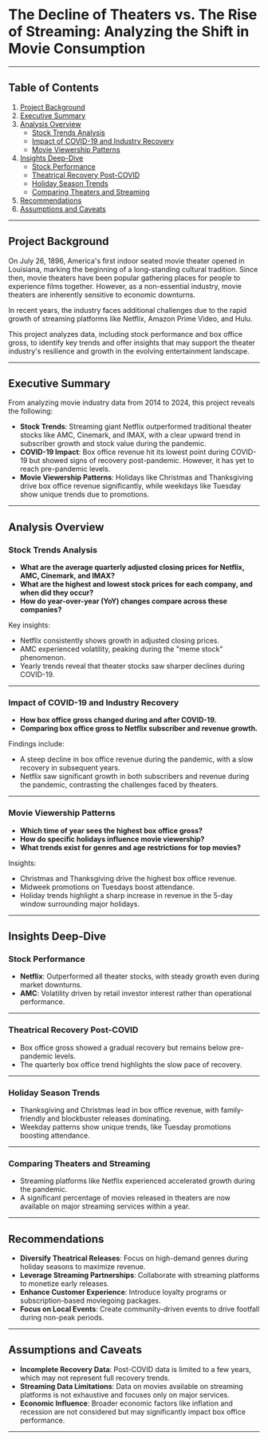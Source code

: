 # The Decline of Theaters vs. The Rise of Streaming: Analyzing the Shift in Movie Consumption

---

## Table of Contents

1. [Project Background](#project-background)  
2. [Executive Summary](#executive-summary)  
3. [Analysis Overview](#analysis-overview)  
   - [Stock Trends Analysis](#stock-trends-analysis)  
   - [Impact of COVID-19 and Industry Recovery](#impact-of-covid-19-and-industry-recovery)  
   - [Movie Viewership Patterns](#movie-viewership-patterns)  
4. [Insights Deep-Dive](#insights-deep-dive)  
   - [Stock Performance](#stock-performance)  
   - [Theatrical Recovery Post-COVID](#theatrical-recovery-post-covid)  
   - [Holiday Season Trends](#holiday-season-trends)  
   - [Comparing Theaters and Streaming](#comparing-theaters-and-streaming)  
5. [Recommendations](#recommendations)  
6. [Assumptions and Caveats](#assumptions-and-caveats)

---

## Project Background

On July 26, 1896, America's first indoor seated movie theater opened in Louisiana, marking the beginning of a long-standing cultural tradition. 
Since then, movie theaters have been popular gathering places for people to experience films together. 
However, as a non-essential industry, movie theaters are inherently sensitive to economic downturns. 

In recent years, the industry faces additional challenges due to the rapid growth of streaming platforms like Netflix, Amazon Prime Video, and Hulu.

This project analyzes data, including stock performance and box office gross, to identify key trends and offer insights that may support the theater industry's resilience and growth in the evolving entertainment landscape.

---

## Executive Summary

From analyzing movie industry data from 2014 to 2024, this project reveals the following:

- **Stock Trends**: Streaming giant Netflix outperformed traditional theater stocks like AMC, Cinemark, and IMAX, with a clear upward trend in subscriber growth and stock value during the pandemic.
- **COVID-19 Impact**: Box office revenue hit its lowest point during COVID-19 but showed signs of recovery post-pandemic. However, it has yet to reach pre-pandemic levels.
- **Movie Viewership Patterns**: Holidays like Christmas and Thanksgiving drive box office revenue significantly, while weekdays like Tuesday show unique trends due to promotions.

---

## Analysis Overview

### Stock Trends Analysis

- **What are the average quarterly adjusted closing prices for Netflix, AMC, Cinemark, and IMAX?**  
- **What are the highest and lowest stock prices for each company, and when did they occur?**  
- **How do year-over-year (YoY) changes compare across these companies?**

Key insights:  
- Netflix consistently shows growth in adjusted closing prices.  
- AMC experienced volatility, peaking during the "meme stock" phenomenon.  
- Yearly trends reveal that theater stocks saw sharper declines during COVID-19.

---

### Impact of COVID-19 and Industry Recovery

- **How box office gross changed during and after COVID-19.**  
- **Comparing box office gross to Netflix subscriber and revenue growth.**  

Findings include:  
- A steep decline in box office revenue during the pandemic, with a slow recovery in subsequent years.  
- Netflix saw significant growth in both subscribers and revenue during the pandemic, contrasting the challenges faced by theaters.

---

### Movie Viewership Patterns

- **Which time of year sees the highest box office gross?**  
- **How do specific holidays influence movie viewership?**  
- **What trends exist for genres and age restrictions for top movies?**

Insights:  
- Christmas and Thanksgiving drive the highest box office revenue.  
- Midweek promotions on Tuesdays boost attendance.  
- Holiday trends highlight a sharp increase in revenue in the 5-day window surrounding major holidays.

---

## Insights Deep-Dive

### Stock Performance

- **Netflix**: Outperformed all theater stocks, with steady growth even during market downturns.  
- **AMC**: Volatility driven by retail investor interest rather than operational performance.  

---

### Theatrical Recovery Post-COVID

- Box office gross showed a gradual recovery but remains below pre-pandemic levels.  
- The quarterly box office trend highlights the slow pace of recovery.

---

### Holiday Season Trends

- Thanksgiving and Christmas lead in box office revenue, with family-friendly and blockbuster releases dominating.  
- Weekday patterns show unique trends, like Tuesday promotions boosting attendance.  

---

### Comparing Theaters and Streaming

- Streaming platforms like Netflix experienced accelerated growth during the pandemic.  
- A significant percentage of movies released in theaters are now available on major streaming services within a year.

---

## Recommendations

- **Diversify Theatrical Releases**: Focus on high-demand genres during holiday seasons to maximize revenue.  
- **Leverage Streaming Partnerships**: Collaborate with streaming platforms to monetize early releases.  
- **Enhance Customer Experience**: Introduce loyalty programs or subscription-based moviegoing packages.  
- **Focus on Local Events**: Create community-driven events to drive footfall during non-peak periods.  

---

## Assumptions and Caveats

- **Incomplete Recovery Data**: Post-COVID data is limited to a few years, which may not represent full recovery trends.  
- **Streaming Data Limitations**: Data on movies available on streaming platforms is not exhaustive and focuses only on major services.  
- **Economic Influence**: Broader economic factors like inflation and recession are not considered but may significantly impact box office performance.

---
